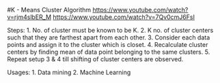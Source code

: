 #K - Means Cluster Algorithm 
    https://www.youtube.com/watch?v=rjm4slbER_M
    https://www.youtube.com/watch?v=7Qv0cmJ6FsI 
    
Steps: 
    1. No. of cluster must be known to be K.
    2. K no. of cluster centers such that they are farthest apart from each other. 
    3. Consider each data points and assign it to the cluster which is closet. 
    4. Recalculate cluster centers by finding mean of data point belonging to the same clusters. 
    5. Repeat setup 3 & 4 till shifting of cluster centers are observed. 
     
Usages: 
    1. Data mining 
    2. Machine Learning 
